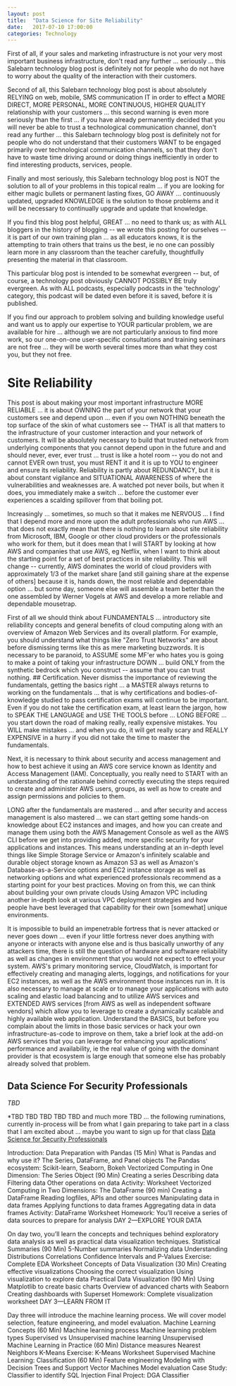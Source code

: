 ```yaml
---
layout: post
title:  "Data Science for Site Reliability"
date:   2017-07-10 17:00:00
categories: Technology
---
```


First of all, if your sales and marketing infrastructure is not your very most important business infrastructure, don't read any further ... seriously ... this Salebarn technology blog post is definitely not for people who do not have to worry about the quality of the interaction with their customers.

Second of all, this Salebarn technology blog post is about absolutely RELYING on web, mobile, SMS communication IT in order to effect a MORE DIRECT, MORE PERSONAL, MORE CONTINUOUS, HIGHER QUALITY relationship with your customers ... this second warning is even more seriously than the first ... if you have already permanently decided that you will never be able to trust a technological communication channel, don't read any further ... this Salebarn technology blog post is definitely not for people who do not understand that their customers WANT to be engaged primarily over technological communication channels, so that they don't have to waste time driving around or doing things inefficiently in order to find interesting products, services, people.  

Finally and most seriously, this Salebarn technology blog post is NOT the solution to all of your problems in this topical realm ... if you are looking for either magic bullets or permanent lasting fixes, GO AWAY ... continuously updated, upgraded KNOWLEDGE is the solution to those problems and it will be necessary to continually upgrade and update that knowledge.  

If you find this blog post helpful, GREAT ... no need to thank us; as with ALL bloggers in the history of blogging -- we wrote this posting for ourselves -- it is part of our own training plan ... as all educators knows, it is the attempting to train others that trains us the best, ie no one can possibly learn more in any classroom than the teacher carefully, thoughtfully presenting the material in that classroom.  

This particular blog post is intended to be somewhat evergreen -- but, of course, a technology post obviously CANNOT POSSIBLY BE truly evergreen.  As with ALL podcasts, especially podcasts in the 'technology' category, this podcast will be dated even before it is saved, before it is published.

If you find our approach to problem solving and building knowledge useful and want us to apply our expertise to YOUR particular problem, we are available for hire ... although we are not particularly anxious to find more work, so our one-on-one user-specific consultations and training seminars are not free ... they will be worth several times more than what they cost you, but they not free.

# Site Reliability

This post is about making your most important infrastructure MORE RELIABLE ... it is about OWNING the part of your network that your customers see and depend upon ... even if you own NOTHING beneath the top surface of the skin of what customers see -- THAT is all that matters to the infrastructure of your customer interaction and your network of customers.  It will be absolutely necessary to build that trusted network from underlying components that you cannot depend upon in the future and and should never, ever, ever trust ... trust is like a hotel room -- you do not and cannot EVER own trust, you must RENT it and it is up to YOU to engineer and ensure its reliability.  Reliability is partly about REDUNDANCY, but it is about constant vigilance and SITUATIONAL AWARENESS of where the vulnerabilities and weaknesses are.  A watched pot never boils, but when it does, you immediately make a switch ... before the customer ever experiences a scalding spillover from that boiling pot.  

Increasingly ... sometimes, so much so that it makes me NERVOUS ... I find that I depend more and more upon the adult professionals who run AWS ... that does not exactly mean that there is nothing to learn about site reliability from Microsoft, IBM, Google or other cloud providers or the professionals who work for them, but it does mean that I will START by looking at how AWS and companies that use AWS, eg Netflix, when I want to think about the starting point for a set of best practices in site reliability. This will change -- currently, AWS dominates the world of cloud providers with approximately 1/3 of the market share [and still gaining share at the expense of others] because it is, hands down, the most reliable and dependable option ... but some day, someone else will assemble a team better than the one assembled by Werner Vogels at AWS and develop a more reliable and dependable mousetrap.   

First of all we should think about FUNDAMENTALS ... introductory site reliability concepts and general benefits of cloud computing along with an overview of Amazon Web Services and its overall platform.  For example, you should understand what things like "Zero Trust Networks" are about before dismissing terms like this as mere marketing buzzwords. It is necessary to be paranoid, to ASSUME some MF'er who hates you is going to make a point of taking your infrastructure DOWN ... build ONLY from the synthetic bedrock which you construct -- assume that you can trust nothing.  ## Certification. Never dismiss the importance of reviewing the fundamentals, getting the basics right ... a MASTER always returns to working on the fundamentals ... that is why certifications and bodies-of-knowledge studied to pass certification exams will continue to be important.  Even if you do not take the certification exam, at least learn the jargon, how to SPEAK THE LANGUAGE and USE THE TOOLS before ... LONG BEFORE ... you start down the road of making really, really expensive mistakes.  You WILL make mistakes ... and when you do, it will get really scary and REALLY EXPENSIVE in a hurry if you did not take the time to master the fundamentals.

Next, it is necessary to think about security and access management and how to best achieve it using an AWS core service known as Identity and Access Management (IAM). Conceptually, you really need to START with an understanding of the rationale behind correctly executing the steps required to create and administer AWS users, groups, as well as how to create and assign permissions and policies to them.

LONG after the fundamentals are mastered ... and after security and access management is also mastered ... we can start getting some hands-on knowledge about EC2 instances and images, and how you can create and manage them using both the AWS Management Console as well as the AWS CLI before we get into providing added, more specific security for your applications and instances. This means understanding at an in-depth level things like Simple Storage Service or Amazon's infinitely scalable and durable object storage known as Amazon S3 as well as Amazon's Database-as-a-Service options and EC2 instance storage as well as networking options and what experienced professionals recommend as a starting point for your best practices.  Moving on from this, we can think about building your own private clouds Using Amazon VPC including another in-depth look at various VPC deployment strategies and how people have best leveraged that capability for their own [somewhat] unique environments.

It is impossible to build an impenetrable fortress that is never attacked or never goes down ... even if your little fortress never does anything with anyone or interacts with anyone else and is thus basically unworthy of any attackers time, there is still the question of hardware and software reliability as well as changes in environment that you would not expect to effect your system.  AWS's primary monitoring service, CloudWatch, is important for effectively creating and managing alerts, loggings, and notifications for your EC2 instances, as well as the AWS environment those instances run in. It is also necessary to manage at scale or to manage your applications with auto scaling and elastic load balancing and to utilize AWS services and EXTENDED AWS services [from AWS as well as independent software vendors] which allow you to leverage to create a dynamically scalable and highly available web application. Understand the BASICS, but before you complain about the limits in those basic services or hack your own infrastructure-as-code to improve on them, take a brief look at the add-on AWS services that you can leverage for enhancing your applications' performance and availability, ie the real value of going with the dominant provider is that ecosystem is large enough that someone else has probably already solved that problem.


## Data Science For Security Professionals
*TBD*

*TBD TBD TBD TBD TBD  and much more TBD ... the following ruminations, currently in-process will be from what I gain preparing to take part in a class that I am excited about ... maybe you want to sign up for that class [Data Science for Security Professionals](https://www.safaribooksonline.com/live-training/courses/data-science-for-security-professionals/0636920095781/)

Introduction: Data Preparation with Pandas (15 Min)
What is Pandas and why use it?
The Series, DataFrame, and Panel objects
The Pandas ecosystem: Scikit-learn, Seaborn, Bokeh
Vectorized Computing in One Dimension: The Series Object (90 Min)
Creating a series
Describing data
Filtering data
Other operations on data
Activity: Worksheet
Vectorized Computing in Two Dimensions: The DataFrame (90 min)
Creating a DataFrame
Reading logfiles, APIs and other sources
Manipulating data in data frames
Applying functions to data frames
Aggregating data in data frames
Activity: DataFrame Worksheet
Homework: You’ll receive a series of data sources to prepare for analysis
DAY 2—EXPLORE YOUR DATA

On day two, you’ll learn the concepts and techniques behind exploratory data analysis as well as practical data visualization techniques.
Statistical Summaries (90 Min)
5-Number summaries
Normalizing data
Understanding Distributions
Correlations
Confidence Intervals and P-Values
Exercise: Complete EDA Worksheet
Concepts of Data Visualization (30 Min)
Creating effective visualizations
Choosing the correct visualization
Using visualization to explore data
Practical Data Visualization (90 Min)
Using Matplotlib to create basic charts
Overview of advanced charts with Seaborn
Creating dashboards with Superset
Homework: Complete visualization worksheet
DAY 3—LEARN FROM IT

Day three will introduce the machine learning process. We will cover model selection, feature engineering, and model evaluation.
Machine Learning Concepts (60 Min)
Machine learning process
Machine learning problem types
Supervised vs Unsupervised machine learning
Unsupervised Machine Learning in Practice (60 Min)
Distance measures
Nearest Neighbors
K-Means
Exercise: K-Means Worksheet
Supervised Machine Learning: Classification (60 Min)
Feature engineering
Modeling with Decision Trees and Support Vector Machines
Model evaluation
Case Study: Classifier to identify SQL Injection
Final Project: DGA Classifier
